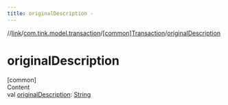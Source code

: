 ```yaml
---
title: originalDescription -
---
```

//[link](../../index.md)/[com.tink.model.transaction](../index.md)/[[common]Transaction](index.md)/[originalDescription](original-description.md)



# originalDescription  
[common]  
Content  
val [originalDescription](original-description.md): [String](https://kotlinlang.org/api/latest/jvm/stdlib/kotlin/-string/index.html)  



